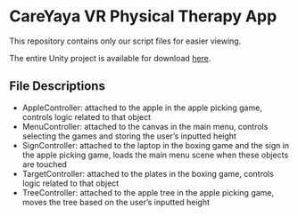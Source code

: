 # CareYaya VR Physical Therapy App

This repository contains only our script files for easier viewing. 

The entire Unity project is available for download [here](https://drive.google.com/file/d/1CWbGE_dahEZlP7g6LUa0KJEQmHmRa2Dd/view). 

## File Descriptions
- AppleController: attached to the apple in the apple picking game, controls logic related to that object
- MenuController: attached to the canvas in the main menu, controls selecting the games and storing the user’s inputted height
- SignController: attached to the laptop in the boxing game and the sign in the apple picking game, loads the main menu scene when these objects are touched
- TargetController: attached to the plates in the boxing game, controls logic related to that object
- TreeController: attached to the apple tree in the apple picking game, moves the tree based on the user’s inputted height
